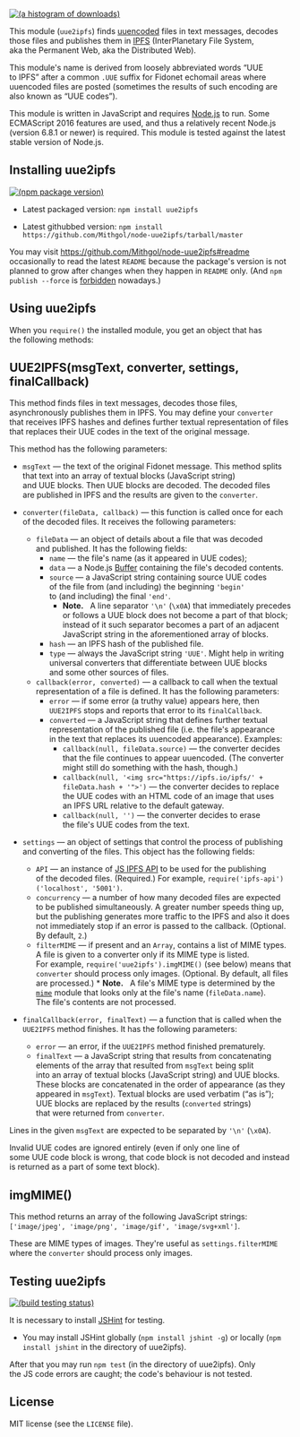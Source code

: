 [![(a histogram of downloads)](https://nodei.co/npm-dl/uue2ipfs.png?height=3)](https://npmjs.org/package/uue2ipfs)

This module (`uue2ipfs`) finds [uuencoded](http://en.wikipedia.org/wiki/Uuencoding) files in text messages, decodes those files and publishes them in [IPFS](https://ipfs.io/) (InterPlanetary File System, aka the Permanent Web, aka the Distributed Web).

This module's name is derived from loosely abbreviated words “UUE to IPFS” after a common `.UUE` suffix for Fidonet echomail areas where uuencoded files are posted (sometimes the results of such encoding are also known as “UUE codes”).

This module is written in JavaScript and requires [Node.js](http://nodejs.org/) to run. Some ECMAScript 2016 features are used, and thus a relatively recent Node.js (version 6.8.1 or newer) is required. This module is tested against the latest stable version of Node.js.

## Installing uue2ipfs

[![(npm package version)](https://nodei.co/npm/uue2ipfs.png?downloads=true&downloadRank=true)](https://npmjs.org/package/uue2ipfs)

* Latest packaged version: `npm install uue2ipfs`

* Latest githubbed version: `npm install https://github.com/Mithgol/node-uue2ipfs/tarball/master`

You may visit https://github.com/Mithgol/node-uue2ipfs#readme occasionally to read the latest `README` because the package's version is not planned to grow after changes when they happen in `README` only. (And `npm publish --force` is [forbidden](http://blog.npmjs.org/post/77758351673/no-more-npm-publish-f) nowadays.)

## Using uue2ipfs

When you `require()` the installed module, you get an object that has the following methods:

## UUE2IPFS(msgText, converter, settings, finalCallback)

This method finds files in text messages, decodes those files, asynchronously publishes them in IPFS. You may define your `converter` that receives IPFS hashes and defines further textual representation of files that replaces their UUE codes in the text of the original message.

This method has the following parameters:

* `msgText` — the text of the original Fidonet message. This method splits that text into an array of textual blocks (JavaScript string) and UUE blocks. Then UUE blocks are decoded. The decoded files are published in IPFS and the results are given to the `converter`.

* `converter(fileData, callback)` — this function is called once for each of the decoded files. It receives the following parameters:
   * `fileData` — an object of details about a file that was decoded and published. It has the following fields:
      * `name` — the file's name (as it appeared in UUE codes);
      * `data` — a Node.js [Buffer](http://nodejs.org/docs/latest/api/buffer.html) containing the file's decoded contents.
      * `source` — a JavaScript string containing source UUE codes of the file from (and including) the beginning `'begin'` to (and including) the final `'end'`.
         * **Note.**   A line separator `'\n'` (`\x0A`) that immediately precedes or follows a UUE block does not become a part of that block; instead of it such separator becomes a part of an adjacent JavaScript string in the aforementioned array of blocks.
      * `hash` — an IPFS hash of the published file.
      * `type` — always the JavaScript string `'UUE'`. Might help in writing universal converters that differentiate between UUE blocks and some other sources of files.
   * `callback(error, converted)` — a callback to call when the textual representation of a file is defined. It has the following parameters:
      * `error` — if some error (a truthy value) appears here, then `UUE2IPFS` stops and reports that error to its `finalCallback`.
      * `converted` — a JavaScript string that defines further textual representation of the published file (i.e. the file's appearance in the text that replaces its uuencoded appearance). Examples:
         * `callback(null, fileData.source)` — the converter decides that the file continues to appear uuencoded. (The converter might still do something with the hash, though.)
         * `callback(null, '<img src="https://ipfs.io/ipfs/' + fileData.hash + '">')` — the converter decides to replace the UUE codes with an HTML code of an image that uses an IPFS URL relative to the default gateway.
         * `callback(null, '')` — the converter decides to erase the file's UUE codes from the text.

* `settings` — an object of settings that control the process of publishing and converting of the files. This object has the following fields:
   * `API` — an instance of [JS IPFS API](https://github.com/ipfs/js-ipfs-api) to be used for the publishing of the decoded files. (Required.) For example, `require('ipfs-api')('localhost', '5001')`.
   * `concurrency` — a number of how many decoded files are expected to be published simultaneously. A greater number speeds thing up, but the publishing generates more traffic to the IPFS and also it does not immediately stop if an error is passed to the callback. (Optional. By default, `2`.)
   * `filterMIME` — if present and an `Array`, contains a list of MIME types. A file is given to a converter only if its MIME type is listed. For example, `require('uue2ipfs').imgMIME()` (see below) means that `converter` should process only images. (Optional. By default, all files are processed.)
         * **Note.**   A file's MIME type is determined by the [`mime`](https://github.com/broofa/node-mime) module that looks only at the file's name (`fileData.name`). The file's contents are not processed.

* `finalCallback(error, finalText)` — a function that is called when the `UUE2IPFS` method finishes. It has the following parameters:
   * `error` — an error, if the `UUE2IPFS` method finished prematurely.
   * `finalText` — a JavaScript string that results from concatenating elements of the array that resulted from `msgText` being split into an array of textual blocks (JavaScript string) and UUE blocks. These blocks are concatenated in the order of appearance (as they appeared in `msgText`). Textual blocks are used verbatim (“as is”); UUE blocks are replaced by the results (`converted` strings) that were returned from `converter`.

Lines in the given `msgText` are expected to be separated by `'\n'` (`\x0A`).

Invalid UUE codes are ignored entirely (even if only one line of some UUE code block is wrong, that code block is not decoded and instead is returned as a part of some text block).

## imgMIME()

This method returns an array of the following JavaScript strings: `['image/jpeg', 'image/png', 'image/gif', 'image/svg+xml']`.

These are MIME types of images. They're useful as `settings.filterMIME` where the `converter` should process only images.

## Testing uue2ipfs

[![(build testing status)](https://img.shields.io/travis/Mithgol/node-uue2ipfs/master.svg?style=plastic)](https://travis-ci.org/Mithgol/node-uue2ipfs)

It is necessary to install [JSHint](http://jshint.com/) for testing.

* You may install JSHint globally (`npm install jshint -g`) or locally (`npm install jshint` in the directory of uue2ipfs).

After that you may run `npm test` (in the directory of uue2ipfs). Only the JS code errors are caught; the code's behaviour is not tested.

## License

MIT license (see the `LICENSE` file).

